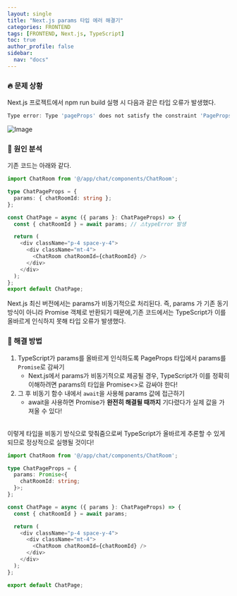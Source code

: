 ```yaml
---
layout: single
title: "Next.js params 타입 에러 해결기"
categories: FRONTEND
tags: [FRONTEND, Next.js, TypeScript]
toc: true
author_profile: false
sidebar:
  nav: "docs"
---
```


### 🔥 문제 상황

Next.js 프로젝트에서 npm run build 실행 시 다음과 같은 타입 오류가 발생했다.

```typescript
Type error: Type 'pageProps' does not satisfy the constraint 'PageProps'. Types of property 'params' are incompatible
```

![Image](https://github.com/user-attachments/assets/6fe0118b-77ef-42e1-95b0-7a8772adb174)

### 🔎 원인 분석

기존 코드는 아래와 같다.

```typescript
import ChatRoom from '@/app/chat/components/ChatRoom';

type ChatPageProps = {
  params: { chatRoomId: string };
};

const ChatPage = async ({ params }: ChatPageProps) => {
  const { chatRoomId } = await params; // ⚠️typeError 발생

  return (
    <div className="p-4 space-y-4">
      <div className="mt-4">
        <ChatRoom chatRoomId={chatRoomId} />
      </div>
    </div>
  );
};
export default ChatPage;
```

Next.js 최신 버전에서는 params가 비동기적으로 처리된다.
즉, params 가 기존 동기 방식이 아니라 Promise 객체로 반환되기 때문에,기존 코드에서는 TypeScript가 이를 올바르게 인식하지 못해 타입 오류가 발생했다.

### 🔑 해결 방법

1.  TypeScript가 params를 올바르게 인식하도록 PageProps 타입에서 params를 `Promise`로 감싸기
    - Next.js에서 params가 비동기적으로 제공될 경우, TypeScript가 이를 정확히 이해하려면 params의 타입을 Promise<>로 감싸야 한다!
2.  그 후 비동기 함수 내에서 `await`을 사용해 params 값에 접근하기
    - await을 사용하면 Promise가 **완전히 해결될 때까지** 기다렸다가 실제 값을 가져올 수 있다!

<br>
이렇게 타입을 비동기 방식으로 맞춰줌으로써 TypeScript가 올바르게 추론할 수 있게 되므로 정상적으로 실행될 것이다!

```typescript
import ChatRoom from '@/app/chat/components/ChatRoom';

type ChatPageProps = {
  params: Promise<{
    chatRoomId: string;
  }>;
};

const ChatPage = async ({ params }: ChatPageProps) => {
  const { chatRoomId } = await params;

  return (
    <div className="p-4 space-y-4">
      <div className="mt-4">
        <ChatRoom chatRoomId={chatRoomId} />
      </div>
    </div>
  );
};

export default ChatPage;
```
